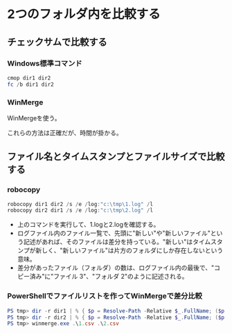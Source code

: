 ﻿# 2つのフォルダ内を比較する

## チェックサムで比較する
### Windows標準コマンド

```powershell
cmop dir1 dir2
fc /b dir1 dir2
```

### WinMerge
WinMergeを使う。

これらの方法は正確だが、時間が掛かる。

## ファイル名とタイムスタンプとファイルサイズで比較する
### robocopy

```powershell
robocopy dir1 dir2 /s /e /log:"c:\tmp\1.log" /l
robocopy dir2 dir1 /s /e /log:"c:\tmp\2.log" /l
```

- 上のコマンドを実行して、1.logと2.logを確認する。
- ログファイル内のファイル一覧で、先頭に"新しい"や"新しいファイル"という記述があれば、そのファイルは差分を持っている。"新しい"はタイムスタンプが新しく、"新しいファイル"は片方のフォルダにしか存在しないという意味。
- 差分があったファイル（フォルダ）の数は、ログファイル内の最後で、"コピー済み"に"ファイル 3"、"フォルダ 2"のように記述される。

### PowerShellでファイルリストを作ってWinMergeで差分比較

```powershell
PS tmp> dir -r dir1 | % { $p = Resolve-Path -Relative $_.FullName; ($p, $_.LastWriteTime, $_.Length) -join "," } > 1.csv
PS tmp> dir -r dir2 | % { $p = Resolve-Path -Relative $_.FullName; ($p, $_.LastWriteTime, $_.Length) -join "," } > 2.csv
PS tmp> winmerge.exe .\1.csv .\2.csv
```
